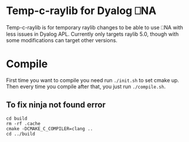 # Temp-c-raylib for Dyalog ⎕NA
Temp-c-raylib is for temporary raylib changes to be able to use ⎕NA with less issues in Dyalog APL. Currently only targets raylib 5.0, though with some modifications can target other versions.

# Compile
First time you want to compile you need run `./init.sh` to set cmake up.
Then every time you compile after that, you just run `./compile.sh`.

## To fix ninja not found error
```
cd build
rm -rf .cache
cmake -DCMAKE_C_COMPILER=clang ..
cd ../build
```
